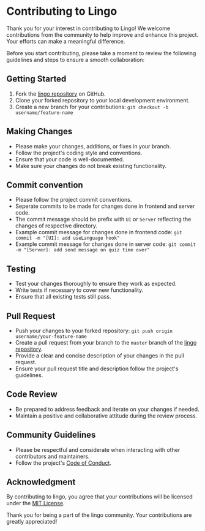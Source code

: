 # Contributing to Lingo

Thank you for your interest in contributing to Lingo! We welcome contributions from the community to help improve and enhance this project. Your efforts can make a meaningful difference.

Before you start contributing, please take a moment to review the following guidelines and steps to ensure a smooth collaboration:

## Getting Started

1. Fork the [lingo repository](https://github.com/toth2000/lingo) on GitHub.
2. Clone your forked repository to your local development environment.
3. Create a new branch for your contributions:
   `git checkout -b username/feature-name`

## Making Changes

- Please make your changes, additions, or fixes in your branch.
- Follow the project's coding style and conventions.
- Ensure that your code is well-documented.
- Make sure your changes do not break existing functionality.

## Commit convention

- Please follow the project commit conventions.
- Seperate commits to be made for changes done in frontend and server code.
- The commit message should be prefix with `UI` or `Server` reflecting the changes of respective directory.
- Example commit message for changes done in frontend code:
  `git commit -m "[UI]: add useLanguage hook"`
- Example commit message for changes done in server code:
  `git commit -m "[Server]: add send message on quiz time over"`

## Testing

- Test your changes thoroughly to ensure they work as expected.
- Write tests if necessary to cover new functionality.
- Ensure that all existing tests still pass.

## Pull Request

- Push your changes to your forked repository:
  `git push origin username/your-feature-name`
- Create a pull request from your branch to the `master` branch of the [lingo repository](https://github.com/toth2000/lingo).
- Provide a clear and concise description of your changes in the pull request.
- Ensure your pull request title and description follow the project's guidelines.

## Code Review

- Be prepared to address feedback and iterate on your changes if needed.
- Maintain a positive and collaborative attitude during the review process.

## Community Guidelines

- Please be respectful and considerate when interacting with other contributors and maintainers.
- Follow the project's [Code of Conduct](CODE_OF_CONDUCT.md).

## Acknowledgment

By contributing to lingo, you agree that your contributions will be licensed under the [MIT License](LICENSE).

Thank you for being a part of the lingo community. Your contributions are greatly appreciated!

